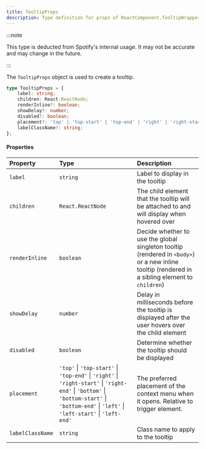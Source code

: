 ```yaml
---
title: TooltipProps
description: Type definition for props of ReactComponent.TooltipWrapper.
---
```


:::note

This type is deducted from Spotify's internal usage. It may not be accurate and may change in the future.

:::

The `TooltipProps` object is used to create a tooltip.

```ts
type TooltipProps = {
    label: string;
    children: React.ReactNode;
    renderInline?: boolean;
    showDelay?: number;
    disabled?: boolean;
    placement?: 'top' | 'top-start' | 'top-end' | 'right' | 'right-start' | 'right-end' | 'bottom' | 'bottom-start' | 'bottom-end' | 'left' | 'left-start' | 'left-end';
    labelClassName?: string;
};
```

#### Properties

| Property | Type | Description |
| :--- | :--- | :--- |
| `label` | `string` | Label to display in the tooltip |
| `children` | `React.ReactNode` | The child element that the tooltip will be attached to and will display when hovered over |
| `renderInline` | `boolean` | Decide whether to use the global singleton tooltip (rendered in `<body>`) or a new inline tooltip (rendered in a sibling element to `children`) |
| `showDelay` | `number` | Delay in milliseconds before the tooltip is displayed after the user hovers over the child element |
| `disabled` | `boolean` | Determine whether the tooltip should be displayed |
| `placement` | `'top'` &#124; `'top-start'` &#124; `'top-end'` &#124; `'right'` &#124; `'right-start'` &#124; `'right-end'` &#124; `'bottom'` &#124; `'bottom-start'` &#124; `'bottom-end'` &#124; `'left'` &#124; `'left-start'` &#124; `'left-end'` | The preferred placement of the context menu when it opens. Relative to trigger element. |
| `labelClassName` | `string` | Class name to apply to the tooltip |
